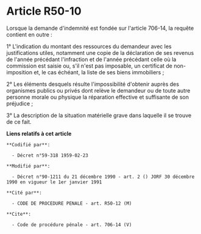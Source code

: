 # Article R50-10

Lorsque la demande d'indemnité est fondée sur l'article 706-14, la requête contient en outre : 

1° L'indication du montant des ressources du demandeur avec les justifications utiles, notamment une copie de la déclaration
de ses revenus de l'année précédant l'infraction et de l'année précédant celle où la commission est saisie ou, s'il n'est pas
imposable, un certificat de non-imposition et, le cas échéant, la liste de ses biens immobiliers ; 

2° Les éléments desquels résulte l'impossibilité d'obtenir auprès des organismes publics ou privés dont relève le demandeur
ou de toute autre personne morale ou physique la réparation effective et suffisante de son préjudice ; 

3° La description de la situation matérielle grave dans laquelle il se trouve de ce fait.

**Liens relatifs à cet article**

	**Codifié par**:

	  - Décret n°59-318 1959-02-23

	**Modifié par**:

	  - Décret n°90-1211 du 21 décembre 1990 - art. 2 () JORF 30 décembre 1990 en vigueur le 1er janvier 1991

	**Cité par**:

	  - CODE DE PROCEDURE PENALE - art. R50-12 (M)

	**Cite**:

	  - Code de procédure pénale - art. 706-14 (V)
